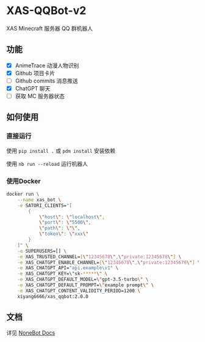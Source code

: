 # XAS-QQBot-v2

XAS Minecraft 服务器 QQ 群机器人

## 功能

- [x] AnimeTrace 动漫人物识别
- [x] Github 项目卡片
- [ ] Github commits 消息推送
- [x] ChatGPT 聊天
- [ ] 获取 MC 服务器状态

## 如何使用

### 直接运行

使用 `pip install .` 或 `pdm install` 安装依赖

使用 `nb run --reload` 运行机器人

### 使用Docker

```bash
docker run \
    --name xas_bot \
    -e SATORI_CLIENTS="[
        {
            \"host\": \"localhost\",
            \"port\": \"5500\",
            \"path\": \"\",
            \"token\": \"xxx\"
        }
    ]" \
    -e SUPERUSERS=[] \
    -e XAS_TRUSTED_CHANNEL=[\"12345678\",\"private:12345678\"] \
    -e XAS_CHATGPT_ENABLE_CHANNEL=[\"12345678\",\"private:12345678\"] \
    -e XAS_CHATGPT_API="api.example\v1" \
    -e XAS_CHATGPT_KEY=\"sk-*****\" \
    -e XAS_CHATGPT_DEFAULT_MODEL=\"gpt-3.5-turbo\" \
    -e XAS_CHATGPT_DEFAULT_PROMPT=\"example prompt\" \
    -e XAS_CHATGPT_CONTENT_VALIDITY_PERIOD=1200 \
    xiyang6666/xas_qqbot:2.0.0
```

## 文档

详见 [NoneBot Docs](https://nonebot.dev/)
